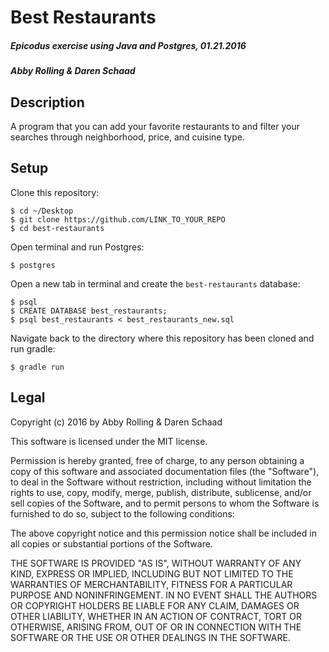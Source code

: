 # Best Restaurants

##### Epicodus exercise using Java and Postgres, 01.21.2016

##### Abby Rolling & Daren Schaad

## Description
A program that you can add your favorite restaurants to and filter your searches through neighborhood, price, and cuisine type.

## Setup

Clone this repository:
```
$ cd ~/Desktop
$ git clone https://github.com/LINK_TO_YOUR_REPO
$ cd best-restaurants
```

Open terminal and run Postgres:
```
$ postgres
```

Open a new tab in terminal and create the `best-restaurants` database:
```
$ psql
$ CREATE DATABASE best_restaurants;
$ psql best_restaurants < best_restaurants_new.sql
```

Navigate back to the directory where this repository has been cloned and run gradle:
```
$ gradle run
```

## Legal

Copyright (c) 2016 by Abby Rolling & Daren Schaad

This software is licensed under the MIT license.

Permission is hereby granted, free of charge, to any person obtaining a copy
of this software and associated documentation files (the "Software"), to deal
in the Software without restriction, including without limitation the rights
to use, copy, modify, merge, publish, distribute, sublicense, and/or sell
copies of the Software, and to permit persons to whom the Software is
furnished to do so, subject to the following conditions:

The above copyright notice and this permission notice shall be included in
all copies or substantial portions of the Software.

THE SOFTWARE IS PROVIDED "AS IS", WITHOUT WARRANTY OF ANY KIND, EXPRESS OR
IMPLIED, INCLUDING BUT NOT LIMITED TO THE WARRANTIES OF MERCHANTABILITY,
FITNESS FOR A PARTICULAR PURPOSE AND NONINFRINGEMENT. IN NO EVENT SHALL THE
AUTHORS OR COPYRIGHT HOLDERS BE LIABLE FOR ANY CLAIM, DAMAGES OR OTHER
LIABILITY, WHETHER IN AN ACTION OF CONTRACT, TORT OR OTHERWISE, ARISING FROM,
OUT OF OR IN CONNECTION WITH THE SOFTWARE OR THE USE OR OTHER DEALINGS IN
THE SOFTWARE.
